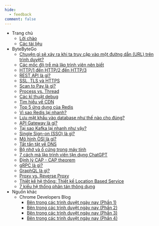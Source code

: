 ```yaml
---
hide:
  - feedback
comment: false
---
```


- Trang chủ
    - [Lời chào](index.md)
    - [Các tài liệu](navigation.md)
- ByteByteGo
    - [Chuyện gì sẽ xảy ra khi ta truy cập vào một đường dẫn (URL) trên trình duyệt?](ByteByteGo/what_happen_when_access_url/what_happen_when_access_url.md)
    - [Các mốc độ trễ mà lập trình viên nên biết](ByteByteGo/latency_numbers/latency_numbers.md)
    - [HTTP/1 đến HTTP/2 đến HTTP/3](ByteByteGo/http_versions/http_versions.md)
    - [REST API là gì?](ByteByteGo/rest_api/rest_api.md)
    - [SSL, TLS và HTTPS](ByteByteGo/ssl_tls_https/ssl_tls_https.md)
    - [Scan to Pay là gì?](ByteByteGo/scan_to_pay/scan_to_pay.md)
    - [Process vs. Thread](ByteByteGo/process_vs_thread/process_vs_thread.md)
    - [Các kĩ thuật debug](ByteByteGo/debugging_techniques/debugging_techniques.md)
    - [Tìm hiểu về CDN](ByteByteGo/cdn/cdn.md)
    - [Top 5 ứng dụng của Redis](ByteByteGo/top_redis_use_cases/top_redis_use_cases.md)
    - [Vì sao Redis lại nhanh?](ByteByteGo/why_redis_fast/why_redis_fast.md)
    - [Lưu mật khẩu vào database như thế nào cho đúng?](ByteByteGo/storing_passwords/storing_passwords.md)
    - [API Gateway là gì?](ByteByteGo/api_gateway/api_gateway.md)
    - [Tại sao Kafka lại nhanh như vậy?](ByteByteGo/why_kafka_fast/why_kafka_fast.md)
    - [Single Sign-on (SSO) là gì?](ByteByteGo/sso/sso.md)
    - [Mô hình OSI là gì?](ByteByteGo/osi_model/osi_model.md)
    - [Tất tần tật về DNS](ByteByteGo/dns/dns.md)
    - [Bộ nhớ và ổ cứng trong máy tính](ByteByteGo/computer_memory_and_storage/computer_memory_and_storage.md)
    - [7 cách mà lập trình viên tận dụng ChatGPT](ByteByteGo/chatgpt_hacks/chatgpt_hacks.md)
    - [Định lý CAP - CAP theorem](ByteByteGo/cap_theorem/cap_theorem.md)
    - [gRPC là gì?](ByteByteGo/grpc/grpc.md)
    - [GraphQL là gì?](ByteByteGo/graphql/graphql.md)
    - [Proxy vs. Reverse Proxy](ByteByteGo/proxy_vs_reverse_proxy/proxy_vs_reverse_proxy.md)
    - [Thiết kế hệ thống: Thiết kế Location Based Service](ByteByteGo/design_location_based_service/design_location_based_service.md)
    - [7 kiểu hệ thống phân tán thông dụng](ByteByteGo/system_patterns/system_patterns.md)
- Nguồn khác
    - Chrome Developers Blog
        - [Bên trong các trình duyệt ngày nay (Phần 1)](Misc/chrome_blog/inside_browser_1/inside_browser_1.md)
        - [Bên trong các trình duyệt ngày nay (Phần 2)](Misc/chrome_blog/inside_browser_2/inside_browser_2.md)
        - [Bên trong các trình duyệt ngày nay (Phần 3)](Misc/chrome_blog/inside_browser_3/inside_browser_3.md)
        - [Bên trong các trình duyệt ngày nay (Phần 4)](Misc/chrome_blog/inside_browser_4/inside_browser_4.md)